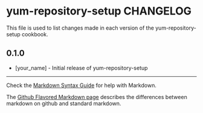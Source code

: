 yum-repository-setup CHANGELOG
==============================

This file is used to list changes made in each version of the yum-repository-setup cookbook.

0.1.0
-----
- [your_name] - Initial release of yum-repository-setup

- - -
Check the [Markdown Syntax Guide](http://daringfireball.net/projects/markdown/syntax) for help with Markdown.

The [Github Flavored Markdown page](http://github.github.com/github-flavored-markdown/) describes the differences between markdown on github and standard markdown.
